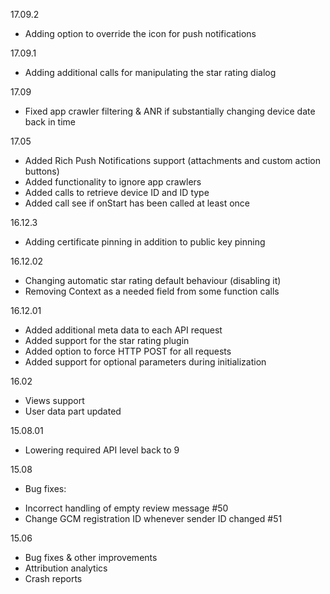 17.09.2
  * Adding option to override the icon for push notifications

17.09.1
  * Adding additional calls for manipulating the star rating dialog

17.09
  * Fixed app crawler filtering & ANR if substantially changing device date back in time

17.05
  * Added Rich Push Notifications support (attachments and custom action buttons)
  * Added functionality to ignore app crawlers
  * Added calls to retrieve device ID and ID type
  * Added call see if onStart has been called at least once

16.12.3
  * Adding certificate pinning in addition to public key pinning

16.12.02
  * Changing automatic star rating default behaviour (disabling it)
  * Removing Context as a needed field from some function calls

16.12.01

  * Added additional meta data to each API request
  * Added support for the star rating plugin
  * Added option to force HTTP POST for all requests
  * Added support for optional parameters during initialization

16.02

  * Views support
  * User data part updated

15.08.01

   * Lowering required API level back to 9

15.08

  * Bug fixes:
   - Incorrect handling of empty review message #50
   - Change GCM registration ID whenever sender ID changed #51

15.06

  * Bug fixes & other improvements
  * Attribution analytics
  * Crash reports
